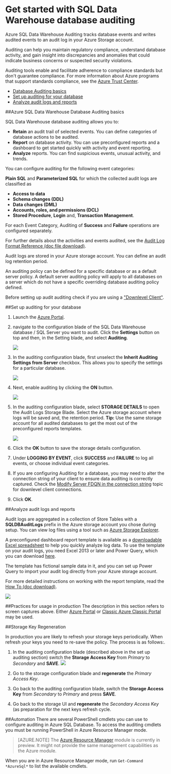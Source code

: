 <properties
   pageTitle="Get started with SQL Data Warehouse database auditing | Microsoft Azure"
   description="Get started with SQL Data Warehouse database auditing"
   services="sql-data-warehouse"
   documentationCenter=""
   authors="twounder"
   manager="barbkess"
   editor=""/>

<tags
   ms.service="sql-data-warehouse"
   ms.workload="data-management"
   ms.tgt_pltfrm="na"
   ms.devlang="na"
   ms.topic="article"
   ms.date="03/03/2016" 
   ms.author="mausher;barbkess;sonyama"/>

# Get started with SQL Data Warehouse database auditing
Azure SQL Data Warehouse Auditing tracks database events and writes audited events to an audit log in your Azure Storage account.

Auditing can help you maintain regulatory compliance, understand  database activity, and gain insight into discrepancies and anomalies that could indicate business concerns or suspected security violations.

Auditing tools enable and facilitate adherence to compliance standards but don't guarantee compliance. For more information about Azure programs that support standards compliance, see the <a href="http://azure.microsoft.com/support/trust-center/compliance/" target="_blank">Azure Trust Center</a>.

+ [Database Auditing basics]
+ [Set up auditing for your database]
+ [Analyze audit logs and reports]

##<a id="subheading-1"></a>Azure SQL Data Warehouse Database Auditing basics


SQL Data Warehouse database auditing allows you to:

- **Retain** an audit trail of selected events. You can define categories of database actions  to be audited.
- **Report** on database activity. You can use preconfigured reports and a dashboard to get started quickly with activity and event reporting.
- **Analyze** reports. You can find suspicious events, unusual activity, and trends.

You can configure auditing for the following event categories:

**Plain SQL** and **Parameterized SQL** for which the collected audit logs are classified as  

- **Access to data**
- **Schema changes (DDL)**
- **Data changes (DML)**
- **Accounts, roles, and permissions (DCL)**
- **Stored Procedure**, **Login** and, **Transaction Management**.

For each Event Category, Auditing of **Success** and **Failure** operations are configured separately.

For further details about the activities and events audited, see the <a href="http://go.microsoft.com/fwlink/?LinkId=506733" target="_blank">Audit Log Format Reference (doc file download)</a>.

Audit logs are stored in your Azure storage account. You can define an audit log retention period.

An auditing policy can be defined for a specific database or as a default server policy. A default server auditing policy will apply to all databases on a server which do not have a specific overriding database auditing policy defined.

Before setting up audit auditing check if you are using a ["Downlevel Client"](sql-data-warehouse-auditing-downlevel-clients.md).


##<a id="subheading-2"></a>Set up auditing for your database

1. Launch the <a href="https://portal.azure.com" target="_blank">Azure Portal</a>.

2. navigate to the configuration blade of the SQL Data Warehouse database / SQL Server you want to audit. Click the **Settings** button on top and then, in the Setting blade, and select **Auditing**.

	![][1]

3. In the auditing configuration blade, first unselect the **Inherit Auditing Settings from Server** checkbox. This allows you to specify the settings for a particular database.

	![][2]

4. Next, enable auditing by clicking the **ON** button.

	![][3]

5. In the auditing configuration blade, select **STORAGE DETAILS** to open the Audit Logs Storage Blade. Select the Azure storage account where logs will be saved and, the retention period. **Tip:** Use the same storage account for all audited databases to get the most out of the preconfigured reports templates.

	![][4]

6. Click the **OK** button to save the storage details configuration.


7. Under **LOGGING BY EVENT**, click **SUCCESS** and **FAILURE** to log all events, or choose individual event categories.


8. If you are configuring Auditing for a database, you may need to alter the connection string of your client to ensure data auditing is correctly captured. Check the [Modify Server FDQN in the connection string](sql-data-warehouse-auditing-downlevel-clients.md) topic for downlevel client connections.

9. Click **OK**.


##<a id="subheading-3">Analyze audit logs and reports</a>

Audit logs are aggregated in a collection of Store Tables with a **SQLDBAuditLogs** prefix in the Azure storage account you chose during setup. You can view log files using a tool such as <a href="http://azurestorageexplorer.codeplex.com/" target="_blank">Azure Storage Explorer</a>.

A preconfigured dashboard report template is available as a <a href="http://go.microsoft.com/fwlink/?LinkId=403540" target="_blank">downloadable Excel spreadsheet</a> to help you quickly analyze log data. To use the template on your audit logs, you need Excel 2013 or later and Power Query, which you can download <a href="http://www.microsoft.com/download/details.aspx?id=39379">here</a>.

The template has fictional sample data in it, and you can set up Power Query to import your audit log directly from your Azure storage account.

For more detailed instructions on working with the report template, read the <a href="http://go.microsoft.com/fwlink/?LinkId=506731">How To (doc download)</a>.

![][5]


##<a id="subheading-4">Practices for usage in production</a>
The description in this section refers to screen captures above. Either <a href="https://portal.azure.com" target="_blank">Azure Portal</a> or <a href= "https://manage.windowsazure.com/" target="_bank">Classic Azure Classic Portal</a> may be used.


##<a id="subheading-5"></a>Storage Key Regeneration

In production you are likely to refresh your storage keys periodically. When refresh your keys you need to re-save the policy. The process is as follows:.


1. In the auditing configuration blade (described above in the set up auditing section) switch the **Storage Access Key** from *Primary* to *Secondary* and **SAVE**.
![][4]
2. Go to the storage configuration blade and **regenerate** the *Primary Access Key*.

3. Go back to the auditing configuration blade, switch the **Storage Access Key** from *Secondary* to *Primary* and press **SAVE**.

4. Go back to the storage UI and **regenerate** the *Secondary Access Key* (as preparation for the next keys refresh cycle.

##<a id="subheading-6"></a>Automation
There are several PowerShell cmdlets you can use to configure auditing in Azure SQL Database. To access the auditing cmdlets you must be running PowerShell in Azure Resource Manager mode.

> [AZURE.NOTE] The  [Azure Resource Manager](https://msdn.microsoft.com/library/dn654592.aspx) module is currently in preview. It might not provide the same management capabilities as the Azure module.

When you are in Azure Resource Manager mode, run `Get-Command *AzureSql*` to list the available cmdlets.


<!--Anchors-->
[Database Auditing basics]: #subheading-1
[Set up auditing for your database]: #subheading-2
[Analyze audit logs and reports]: #subheading-3


<!--Image references-->
[1]: ./media/sql-data-warehouse-auditing-get-started/sql-data-warehouse-auditing.png
[2]: ./media/sql-data-warehouse-auditing-get-started/sql-data-warehouse-auditing-inherit.png
[3]: ./media/sql-data-warehouse-auditing-get-started/sql-data-warehouse-auditing-enable.png
[4]: ./media/sql-data-warehouse-auditing-get-started/sql-data-warehouse-auditing-storage-account.png
[5]: ./media/sql-data-warehouse-auditing-get-started/sql-data-warehouse-auditing-dashboard.png


<!--Link references-->
